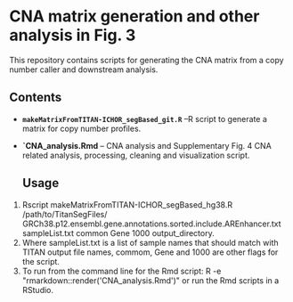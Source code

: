 # CNA matrix generation and other analysis in Fig. 3

This repository contains scripts for generating the CNA matrix from a copy number caller and downstream analysis.
## Contents
- **`makeMatrixFromTITAN-ICHOR_segBased_git.R`** –R script to generate a matrix for copy number profiles.

- **`CNA_analysis.Rmd** – CNA analysis and Supplementary Fig. 4 CNA related analysis, processing, cleaning and visualization script.

  ## Usage
1.  Rscript makeMatrixFromTITAN-ICHOR_segBased_hg38.R /path/to/TitanSegFiles/ GRCh38.p12.ensembl.gene.annotations.sorted.include.AREnhancer.txt sampleList.txt common Gene 1000 output_directory.
2.  Where sampleList.txt is a list of sample names that should match with TITAN output file names, commom, Gene and 1000 are other flags for the script.
3. To run from the command line for the Rmd script: R -e "rmarkdown::render('CNA_analysis.Rmd')" or run the Rmd scripts in a RStudio.

